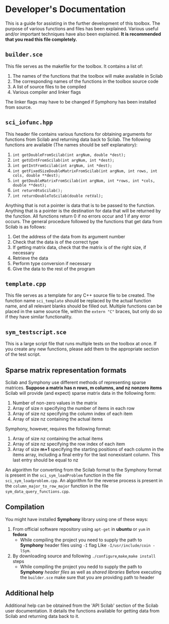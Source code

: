 # Developer's Documentation

This is a guide for assisting in the further development of this toolbox.
The purpose of various functions and files has been explained.
Various useful and/or important techniques have also been explained.
**It is recommended that you read this file completely.**

## `builder.sce`

This file serves as the makefile for the toolbox. It contains a list of:

1. The names of the functions that the toolbox will make available in Scilab
2. The corresponding names of the functions in the toolbox source code
3. A list of source files to be compiled
4. Various compiler and linker flags

The linker flags may have to be changed if Symphony has been installed from source.

## `sci_iofunc.hpp`

This header file contains various functions for obtaining arguments for functions from Scilab and returning data back to Scilab.
The following functions are available (The names should be self explanatory):

1. `int getDoubleFromScilab(int argNum, double *dest);`
2. `int getUIntFromScilab(int argNum, int *dest);`
3. `int getIntFromScilab(int argNum, int *dest);`
4. `int getFixedSizeDoubleMatrixFromScilab(int argNum, int rows, int cols, double **dest);`
5. `int getDoubleMatrixFromScilab(int argNum, int *rows, int *cols, double **dest);`
6. `int return0toScilab();`
7. `int returnDoubleToScilab(double retVal);`

Anything that is not a pointer is data that is to be passed to the function.
Anything that is a pointer is the destination for data that will be returned by the function.
All functions return 0 if no errors occur and 1 if any error occurs.
The general procedure followed by the functions that get data from Scilab is as follows:

1. Get the address of the data from its argument number
2. Check that the data is of the correct type
3. If getting matrix data, check that the matrix is of the right size, if necessary
4. Retrieve the data
5. Perform type conversion if necessary
6. Give the data to the rest of the program

## `template.cpp`

This file serves as a template for any C++ source file to be created.
The function name `sci_template` should be replaced by the actual function name, and all relevant blanks should be filled out.
Multiple functions can be placed in the same source file, within the `extern "C"` braces, but only do so if they have similar functionality.

## `sym_testscript.sce`

This is a large script file that runs multiple tests on the toolbox at once. If you create any new functions, please add them to the appropriate section of the test script.

## Sparse matrix representation formats

Scilab and Symphony use different methods of representing sparse matrices.
**Suppose a matrix has n rows, m columns, and nz nonzero items**
Scilab will provide (and expect) sparse matrix data in the following form:

1. Number of non-zero values in the matrix
2. Array of size n specifying the number of items in each row
3. Array of size nz specifying the column index of each item
4. Array of size nz containing the actual items

Symphony, however, requires the following format:

1. Array of size nz containing the actual items
2. Array of size nz specifying the row index of each item
3. Array of size **m+1** specifying the starting positions of each column in the items array, including a final entry for the last nonexistant column. This last entry should be equal to nz

An algorithm for converting from the Scilab format to the Symphony format is present in the `sci_sym_loadProblem` function in the file `sci_sym_loadproblem.cpp`. An algorithm for the reverse process is present in the `column_major_to_row_major` function in the file `sym_data_query_functions.cpp`.

## Compilation
You might have installed **Symphony** library using one of these ways:
1. From official software repository using `apt-get` in **ubuntu** or `yum` in **fedora**
	* While compiling the project you need to supply the path to **Symphony** header files using `-I` flag
	  Like `-I/usr/include/coin -lSym`.
2. By downloading source and following `./configure`,`make`,`make install` steps
	* While compiling the project you nedd to supply the path to **Symphony** *header files* as well as *shared libraries* 
Before executing the `builder.sce` make sure that you are providing path to header
## Additional help

Additional help can be obtained from the 'API Scilab' section of the Scilab user documentation. It details the functions available for getting data from Scilab and returning data back to it.
